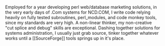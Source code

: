 Employed for a year developing perl web/database marketing solutions, in the very early days of .Com systems for NCD.COM, I write code relying heavily on fully tested subroutines, perl_modules, and code monkey tools, since my standards are very high.  A non-linear thinker, my non-creative "cut splice and debug" skills are exceptional.  Dashing together solutions for systems administration, I usually just grab source, tinker together whatever works until a [[SourceForge]] tools springs up in it's place.
